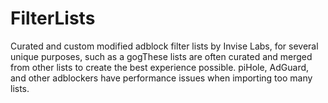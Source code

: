 # FilterLists
Curated and custom modified adblock filter lists by Invise Labs, for several unique purposes, such as a gogThese lists are often curated and merged from other lists to create the best experience possible. piHole, AdGuard, and other adblockers have performance issues when importing too many lists. 
